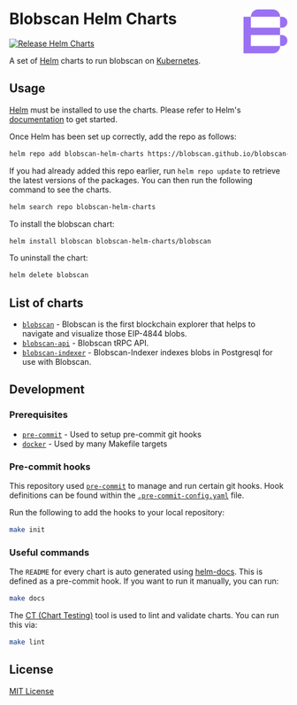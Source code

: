 # Blobscan Helm Charts <a href="#"><img align="right" src=".github/assets/logo.svg" height="80px" /></a>

[![Release Helm Charts](https://github.com/blobscan/blobscan-helm-charts/actions/workflows/release.yaml/badge.svg)](https://github.com/blobscan/blobscan-helm-charts/actions/workflows/release.yaml)

A set of [Helm](https://helm.sh/) charts to run blobscan on [Kubernetes](https://kubernetes.io/).

## Usage

[Helm](https://helm.sh) must be installed to use the charts.  Please refer to
Helm's [documentation](https://helm.sh/docs) to get started.

Once Helm has been set up correctly, add the repo as follows:

```sh
helm repo add blobscan-helm-charts https://blobscan.github.io/blobscan-helm-charts
```

If you had already added this repo earlier, run `helm repo update` to retrieve
the latest versions of the packages.  You can then run the following command to see the charts.

```sh
helm search repo blobscan-helm-charts
```

To install the blobscan chart:

```sh
helm install blobscan blobscan-helm-charts/blobscan
```

To uninstall the chart:

```sh
helm delete blobscan
```

## List of charts

- [`blobscan`](charts/blobscan) - Blobscan is the first blockchain explorer that helps to navigate and visualize those EIP-4844 blobs.
- [`blobscan-api`](charts/blobscan-api) - Blobscan tRPC API.
- [`blobscan-indexer`](charts/blobscan-indexer) - Blobscan-Indexer indexes blobs in Postgresql for use with Blobscan.

## Development

### Prerequisites

- [`pre-commit`](https://pre-commit.com/) - Used to setup pre-commit git hooks
- [`docker`](https://www.docker.com/) - Used by many Makefile targets

### Pre-commit hooks

This repository used [`pre-commit`](https://pre-commit.com/) to manage and run certain git hooks. Hook definitions can be found within the [`.pre-commit-config.yaml`](.pre-commit-config.yaml) file.

Run the following to add the hooks to your local repository:

```sh
make init
```

### Useful commands

The `README` for every chart is auto generated using [helm-docs](https://github.com/norwoodj/helm-docs). This is defined as a pre-commit hook. If you want to run it manually, you can run:

```sh
make docs
```

The [CT (Chart Testing)](https://github.com/helm/chart-testing) tool is used to lint and validate charts. You can run this via:

```sh
make lint
```

## License

[MIT License](LICENSE)
